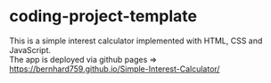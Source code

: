 # coding-project-template
This is a simple interest calculator implemented with HTML, CSS and JavaScript.    
The app is deployed via github pages => https://bernhard759.github.io/Simple-Interest-Calculator/    

